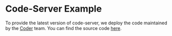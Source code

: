 # Code-Server Example

To provide the latest version of code-server, we deploy the code maintained by the [Coder](https://coder.com/) team. You can find the source code [here](https://github.com/cdr/code-server).
